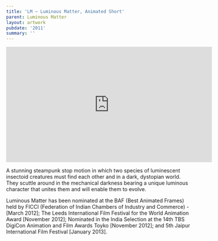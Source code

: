 ```yaml
---
title: 'LM ~ Luminous Matter, Animated Short'
parent: Luminous Matter
layout: artwork
pubdate: '2011'
summary: ''
---
```

<iframe width="560" height="315" src="https://www.youtube.com/embed/_wintl2SxiU" frameborder="0" allow="autoplay; encrypted-media" allowfullscreen></iframe>

A stunning steampunk stop motion in which two species of luminescent insectoid creatures must find each other and in a dark, dystopian world. They scuttle around in the mechanical darkness bearing a unique luminous character that unites them and will enable them to evolve.

Luminous Matter has been nominated at the BAF (Best Animated Frames) held by FICCI (Federation of Indian Chambers of Industry and Commerce) - \[March 2012]; The Leeds International Film Festival for the World Animation Award \[November 2012]; Nominated in the India Selection at the 14th TBS DigiCon Animation and Film Awards Toyko \[November 2012]; and 5th Jaipur International Film Festival \[January 2013].
